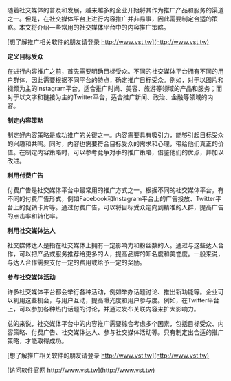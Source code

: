 随着社交媒体的普及和发展，越来越多的企业开始将其作为推广产品和服务的渠道之一。但是，在社交媒体平台上进行内容推广并非易事，因此需要制定合适的策略。本文将介绍一些常用的社交媒体平台中的内容推广策略。

[想了解推广相关软件的朋友请登录 http://www.vst.tw](http://www.vst.tw)

**定义目标受众**

在进行内容推广之前，首先需要明确目标受众。不同的社交媒体平台拥有不同的用户群体，因此需要根据不同平台的特点，确定推广目标受众。例如，对于以图片和视频为主的Instagram平台，适合推广时尚、美容、旅游等领域的产品和服务；而对于以文字和链接为主的Twitter平台，适合推广新闻、政治、金融等领域的内容。

**制定内容策略**

制定好内容策略是成功推广的关键之一。内容需要具有吸引力，能够引起目标受众的兴趣和共鸣。同时，内容也需要符合目标受众的需求和心理，带给他们真正的价值。在制定内容策略时，可以参考竞争对手的推广策略，借鉴他们的优点，并加以改进。

**利用付费广告**

付费广告是社交媒体平台中最常用的推广方式之一。根据不同的社交媒体平台，有不同的付费广告形式，例如Facebook和Instagram平台上的广告投放、Twitter平台上的促销卡片等。通过付费广告，可以将目标受众定向到精准的人群，提高广告的点击率和转化率。

**利用社交媒体达人**

社交媒体达人是指在社交媒体上拥有一定影响力和粉丝数的人。通过与这些达人合作，可以把产品或服务推荐给更多的人，提高品牌的知名度和美誉度。一般来说，与达人合作需要支付一定的费用或给予一定的奖励。

**参与社交媒体活动**

许多社交媒体平台都会举行各种活动，例如举办话题讨论、推出新功能等。企业可以利用这些机会，与用户互动，提高曝光度和用户参与度。例如，在Twitter平台上，可以参加各种热门话题的讨论，并通过发布关联内容来扩大影响力。

总的来说，社交媒体平台中的内容推广需要综合考虑多个因素，包括目标受众、内容策略、付费广告、社交媒体达人、参与社交媒体活动等。只有制定出合适的推广策略，才能取得成功。

[想了解推广相关软件的朋友请登录 http://www.vst.tw](http://www.vst.tw)


[访问软件官网 http://www.vst.tw](http://www.vst.tw)

